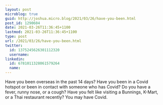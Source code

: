 ```yaml
---
layout: post
microblog: true
guid: http://joshua.micro.blog/2021/03/26/have-you-been.html
post_id: 1290604
date: 2021-03-26T11:36:45+1100
lastmod: 2021-03-26T11:36:45+1100
type: post
url: /2021/03/26/have-you-been.html
twitter:
  id: 1375245626301112320
  username: 
linkedin:
  id: 6781011328061579264
  name: 
---
```

Have you been overseas in the past 14 days? Have you been in a Covid hotspot or been in contact with someone who has Covid? Do you have a fever, runny nose, or a cough? Have you felt like visiting  a Bunnings, K-Mart, or a Thai restaurant recently? You may have Covid.
